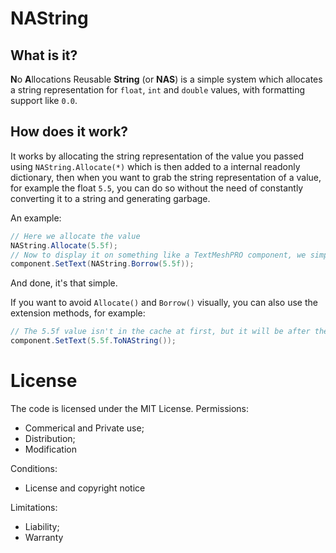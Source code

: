 # NAString
## What is it?
**N**o **A**llocations Reusable **String** (or **NAS**) is a simple system which allocates a string representation for `float`, `int` and `double` values, with formatting support like `0.0`.
## How does it work?
It works by allocating the string representation of the value you passed using `NAString.Allocate(*)` which is then added to a internal readonly dictionary, then when you want to grab the string representation of a value, for example the float `5.5`, you can do so without the need of constantly converting it to a string and generating garbage.

An example:
```csharp
// Here we allocate the value
NAString.Allocate(5.5f);
// Now to display it on something like a TextMeshPRO component, we simply do
component.SetText(NAString.Borrow(5.5f));
```
And done, it's that simple.

If you want to avoid `Allocate()` and `Borrow()` visually, you can also use the extension methods, for example:
```csharp
// The 5.5f value isn't in the cache at first, but it will be after the first call
component.SetText(5.5f.ToNAString());
```
# License
The code is licensed under the MIT License.
Permissions:
* Commerical and Private use;
* Distribution;
* Modification

Conditions:
* License and copyright notice

Limitations:
* Liability;
* Warranty
